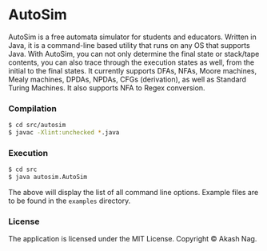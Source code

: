 AutoSim
=====================

AutoSim is a free automata simulator for students and educators. Written in Java, it is a command-line based utility that runs on any OS that supports Java. With AutoSim, you can not only determine the final state or stack/tape contents, you can also trace through the execution states as well, from the initial to the final states. It currently supports DFAs, NFAs, Moore machines, Mealy machines, DPDAs, NPDAs, CFGs (derivation), as well as Standard Turing Machines. It also supports NFA to Regex conversion.

### Compilation

```bash
$ cd src/autosim
$ javac -Xlint:unchecked *.java
```

### Execution

```bash
$ cd src
$ java autosim.AutoSim
```

The above will display the list of all command line options. Example files are to be found in the `examples` directory.

### License

The application is licensed under the MIT License. Copyright &copy; Akash Nag.